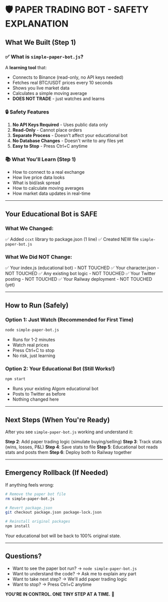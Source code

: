 # 🛡️ PAPER TRADING BOT - SAFETY EXPLANATION

## What We Built (Step 1)

### ✅ What is `simple-paper-bot.js`?

A **learning tool** that:
- Connects to Binance (read-only, no API keys needed)
- Fetches real BTC/USDT prices every 10 seconds
- Shows you live market data
- Calculates a simple moving average
- **DOES NOT TRADE** - just watches and learns

### 🔒 Safety Features

1. **No API Keys Required** - Uses public data only
2. **Read-Only** - Cannot place orders
3. **Separate Process** - Doesn't affect your educational bot
4. **No Database Changes** - Doesn't write to any files yet
5. **Easy to Stop** - Press Ctrl+C anytime

### 📚 What You'll Learn (Step 1)

- How to connect to a real exchange
- How live price data looks
- What is bid/ask spread
- How to calculate moving averages
- How market data updates in real-time

---

## Your Educational Bot is SAFE

### What We Changed:
✅ Added `ccxt` library to package.json (1 line)
✅ Created NEW file `simple-paper-bot.js`

### What We Did NOT Change:
✅ Your index.js (educational bot) - NOT TOUCHED
✅ Your character.json - NOT TOUCHED
✅ Any existing bot logic - NOT TOUCHED
✅ Your Twitter posting - NOT TOUCHED
✅ Your Railway deployment - NOT TOUCHED (yet)

---

## How to Run (Safely)

### Option 1: Just Watch (Recommended for First Time)
```bash
node simple-paper-bot.js
```
- Runs for 1-2 minutes
- Watch real prices
- Press Ctrl+C to stop
- No risk, just learning

### Option 2: Your Educational Bot (Still Works!)
```bash
npm start
```
- Runs your existing Algom educational bot
- Posts to Twitter as before
- Nothing changed here

---

## Next Steps (When You're Ready)

After you see `simple-paper-bot.js` working and understand it:

**Step 2**: Add paper trading logic (simulate buying/selling)
**Step 3**: Track stats (wins, losses, P&L)
**Step 4**: Save stats to file
**Step 5**: Educational bot reads stats and posts them
**Step 6**: Deploy both to Railway together

---

## Emergency Rollback (If Needed)

If anything feels wrong:

```bash
# Remove the paper bot file
rm simple-paper-bot.js

# Revert package.json
git checkout package.json package-lock.json

# Reinstall original packages
npm install
```

Your educational bot will be back to 100% original state.

---

## Questions?

- Want to see the paper bot run? → `node simple-paper-bot.js`
- Want to understand the code? → Ask me to explain any part
- Want to take next step? → We'll add paper trading logic
- Want to stop? → Press Ctrl+C anytime

**YOU'RE IN CONTROL. ONE TINY STEP AT A TIME.** 🚀
